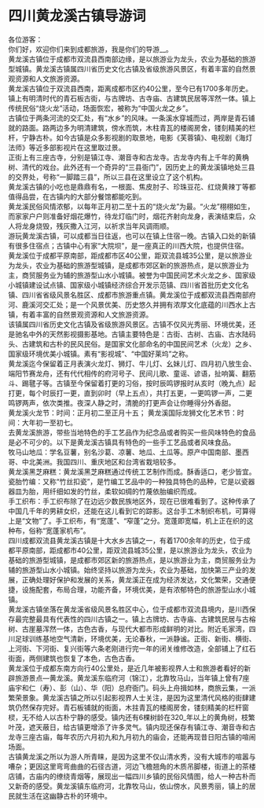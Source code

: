 # 四川黄龙溪古镇导游词  
各位游客：  
你们好，欢迎你们来到成都旅游，我是你们的导游__。  
黄龙溪古镇位于成都市双流县西南部边缘，是以旅游业为龙头，农业为基础的旅游型城镇。黄龙溪古镇属四川省历史文化古镇及省级旅游风景区，有着丰富的自然景观资源和人文旅游资源。  
黄龙溪古镇位于双流县西南，距离成都市区约40公里，至今已有1700多年历史。镇上有明清时代的青石板古街，与古牌坊、古寺庙、古建筑民居等浑然一体。镇上传统民俗“烧火龙”活动，场面恢宏，被称为“中国火龙之乡”。  
古镇位于两条河流的交汇处，有“水乡”的风味。一条溪水穿城而过，两岸是青石铺就的路面。路两边多为明清建筑，傍水而筑，木柱青瓦的楼阁房舍，镂刻精美的栏杆，宁静古朴。如今古镇是众多影视剧的取景地，电影《芙蓉镇》、电视剧《海灯法师》等近多部影视片在这里取过景。  
正街上有三座古寺，分别是镇江寺、潮音寺和古龙寺。古龙寺内有上千年的黄桷树、清代的戏台。此外还有一个奇异的“三县衙门”，因历史上的黄龙溪镇地处三县的交界处，号称“一脚踏三县”，所以三县在这里设立了这个机构。  
黄龙溪古镇的小吃也是鼎鼎有名，一根面、焦皮肘子、珍珠豆花、红烧黄辣丁等都值得品尝，在古镇内的大部分餐馆都能吃到。  
黄龙溪民俗风情浓郁，以每年正月初二至十五的“烧火龙”为最。“火龙”栩栩如生，而家家户户则准备好烟花爆竹，待龙灯临门时，烟花齐射向龙身，表演结束后，众人将龙身烧毁，残灰撒入江河，以祈求当年风调雨顺。  
游玩黄龙溪古镇，可以成都当日往返，也可以在镇上住宿一晚。古镇入口处的新镇有很多住宿点；古镇中心有家“大院坝”，是一座真正的川西大院，也提供住宿。  
黄龙溪位于成都平原南部，距成都市区40公里，距双流县城35公里，是以旅游业为龙头，农业为基础的旅游型城镇，是成都市郊区新的旅游热点，是以旅游业为主，商贸服务业为辅的旅游型山水小城镇。被誉为中国民间艺术火龙之乡、国家级小城镇建设试点镇、国家级小城镇经济综合开发示范镇、四川省首批历史文化名镇、四川省省级风景名胜区、成都市旅游重点镇。黄龙溪位于成都双流县西南部府河、鹿溪河交汇处；是一个风景优美、历史悠久并拥有浓厚文化底蕴的川西水上古镇，有着丰富的自然景观资源和人文旅游资源。  
该镇属四川省历史文化古镇及省级旅游风景区。古镇不仅风光秀丽、环境优美，还是驰名中外的天然影视摄影基地。古镇主要特色是：古街、古树、古庙、古水陆码头、古建筑和古朴的民风民俗。是国家文化部命名的中国民间艺术（火龙）之乡、国家级环境优美小城镇。素有“影视城”、“中国好莱坞”之称。  
黄龙溪迄今保留着正月表演火龙灯、狮灯、牛儿灯、幺妹儿灯、四月初八放生会、端阳节赛龙舟，还有代代相传的府河号子、民间儿歌、童谣、谚语，扯响簧、翻筋斗、踢毽子等。古镇至今保留着打更的习俗，按时辰鸣锣报时从亥时（晚九点）起打更，每个时辰打一更，直到卯时（早上五点），共打五更，一更鸣锣一声，二更鸣锣两声，依次类推。夜深人静之时，清脆的打更声会让你睡得分外香甜。  
黄龙溪火龙节：时间：正月初二至正月十五； 黄龙溪国际龙狮文化艺术节：时间：大年初一至初七。  
去黄龙溪旅游，带些当地特色的手工艺品作为纪念品或者购买一些风味特色的食品是必不可少的。以下是黄龙溪古镇具有特色的一些手工艺品或者风味食品。  
牧马山地瓜：学名豆薯，别名沙葛、凉薯、地瓜、土瓜等。原产中国南部、墨西哥、中北美洲。我国四川、重庆地区和台湾省栽培较多。  
黄龙溪黑芝麻糕：黄龙溪黑芝麻糕通过传统工艺制作而成。酥香适口，老少皆宜。  
瓷胎竹编：又称“竹丝扣瓷”，是竹编工艺品中的一种独具特色的品种，它是以瓷器器皿为胎，用纤细如发的竹丝，柔软如绸的竹蔑依胎编织而成。  
手工织布：手工织布除了在边远少数民族地区外，现在已很难看到了。这种传承了中国几千年的男耕女织，还能在这儿看到它的踪影。这台手工木制织布机，可算得上是“文物”了。手工织布，有“宽蓬”、“窄蓬”之分。宽蓬即宽幅，机上正在织的这种布，俗称“宽蓬家机布”。  
四川成都双流县黄龙溪古镇是十大水乡古镇之一，有着1700余年的历史，位于成都平原南部，距成都市40公里，距双流县城35公里，是以旅游业为龙头，农业为基础的旅游型城镇，是成都市郊区新的旅游热点，是以旅游业为主，商贸服务业为辅的旅游型山水小城镇。始终坚持以旅游为龙头，农业为基础，加快第三产业的发展，正确处理好保护和发展的关系，黄龙溪正在成为经济发达，文化繁荣，交通便捷，设施配套，布局合理，功能齐备，环境优美，是有浓郁特色的旅游型山水小城镇。  
黄龙溪古镇坐落在黄龙溪省级风景名胜区中心，位于成都市双流县境内，是川西保存最完整最具有代表性的四川古镇之一。镇上古牌坊、古寺庙、古建筑民居与古榕树、古崖墓浑然一体，古色古香，与现代大都市形成鲜明的对比。附近毛家湾，四川足球训练基地空气清新，环境优美，无论春秋，一派静谧。正街、新街、横街、上河街、下河街、复兴街等六条老刚进行完一年的闭关维修改造，全部铺上了红石街面，两侧建筑也恢复了本色，古色古香。  
黄龙溪位于成都东南方向行40公里处，是近几年被影视界人士和旅游者看好的新辟旅游景点—黄龙溪。黄龙溪东临府河（锦江），北靠牧马山，当年镇上曾有7座庙宇和仁（寿）、彭（山）、华（阳）总府衙门。码头上舟揖如林，商旅云集，一派繁荣景象。黄龙溪古镇之所以引起影视界人士关注，是因为这里清代风格的街肆建筑仍然保存完好。青石板铺就的街面，木拄青瓦的楼阁房舍，镂刻精美的栏杆窗棂，无不给人以古朴宁静的感受。镇内还有6棵树龄在320_年以上的黄角树，枝繁叶茂，遮天蔽日，给古镇更增添了许多灵气。镇内现还保存有镇江寺、潮音寺和古龙寺三座古庙，每年农历六月初九和九月初九的庙会，还能再现昔日阳古镇的喧闹场面。  
古镇黄龙溪之所以为游人所青睐，是因为这里不仅山清水秀，没有大城市的喧嚣与嘈杂；更因这里弯弯曲曲的石径古道，河边飞檐翘角的木质吊脚楼，街道上的茶楼店铺，古庙内的缭绕青烟等，展现出一幅四川乡镇的民俗风情图，给人一种古朴而又新奇的感受。黄龙溪镇东临府河，北靠牧马山，依山傍水，风景秀丽，镇上的居民就生活在这幽静古朴的环境中。  
